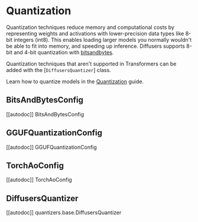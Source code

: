 <!--Copyright 2024 The HuggingFace Team. All rights reserved.

Licensed under the Apache License, Version 2.0 (the "License"); you may not use this file except in compliance with
the License. You may obtain a copy of the License at

http://www.apache.org/licenses/LICENSE-2.0

Unless required by applicable law or agreed to in writing, software distributed under the License is distributed on
an "AS IS" BASIS, WITHOUT WARRANTIES OR CONDITIONS OF ANY KIND, either express or implied. See the License for the
specific language governing permissions and limitations under the License.

-->

# Quantization

Quantization techniques reduce memory and computational costs by representing weights and activations with lower-precision data types like 8-bit integers (int8). This enables loading larger models you normally wouldn't be able to fit into memory, and speeding up inference. Diffusers supports 8-bit and 4-bit quantization with [bitsandbytes](https://huggingface.co/docs/bitsandbytes/en/index).

Quantization techniques that aren't supported in Transformers can be added with the [`DiffusersQuantizer`] class.

<Tip>

Learn how to quantize models in the [Quantization](../quantization/overview) guide.

</Tip>


## BitsAndBytesConfig

[[autodoc]] BitsAndBytesConfig

## GGUFQuantizationConfig

[[autodoc]] GGUFQuantizationConfig
## TorchAoConfig

[[autodoc]] TorchAoConfig

## DiffusersQuantizer

[[autodoc]] quantizers.base.DiffusersQuantizer
